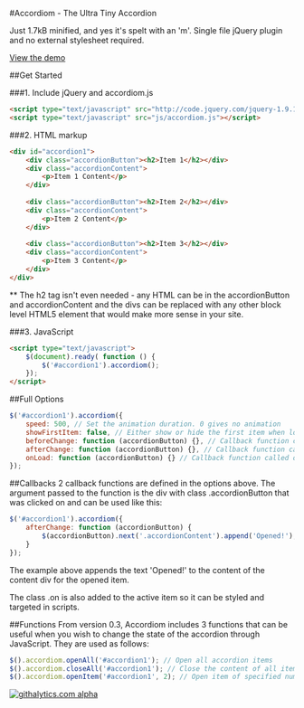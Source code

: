 #Accordiom - The Ultra Tiny Accordion

Just 1.7kB minified, and yes it's spelt with an 'm'. Single file jQuery plugin and no external stylesheet required.

[View the demo](http://www.simonboak.co.uk/accordiom/)
 

##Get Started

###1. Include jQuery and accordiom.js
```html
<script type="text/javascript" src="http://code.jquery.com/jquery-1.9.1.min.js"></script>
<script type="text/javascript" src="js/accordiom.js"></script>
```

###2. HTML markup
```html
<div id="accordion1">
	<div class="accordionButton"><h2>Item 1</h2></div>
	<div class="accordionContent">
		<p>Item 1 Content</p>
	</div>
	
	<div class="accordionButton"><h2>Item 2</h2></div>
	<div class="accordionContent">
		<p>Item 2 Content</p>
	</div>
	
	<div class="accordionButton"><h2>Item 3</h2></div>
	<div class="accordionContent">
		<p>Item 3 Content</p>
	</div>
</div>
```

** The h2 tag isn't even needed - any HTML can be in the accordionButton and accordionContent and the divs can be replaced with any other block level HTML5 element that would make more sense in your site.

###3. JavaScript
```html
<script type="text/javascript">
	$(document).ready( function () {
		$('#accordion1').accordiom();
	});
</script>
```


##Full Options


```javascript
$('#accordion1').accordiom({
	speed: 500, // Set the animation duration. 0 gives no animation
	showFirstItem: false, // Either show or hide the first item when loading
	beforeChange: function (accordionButton) {}, // Callback function called on click of the accordionButton before an item is hidden or shown
	afterChange: function (accordionButton) {}, // Callback function called after change of item
	onLoad: function (accordionButton) {} // Callback function called once the accordion is set up and event listeners in place
});
```

##Callbacks
2 callback functions are defined in the options above. The argument passed to the function is the div with class .accordionButton that was clicked on and can be used like this:
```javascript
$('#accordion1').accordiom({
	afterChange: function (accordionButton) {
		$(accordionButton).next('.accordionContent').append('Opened!');
	}
});
```
The example above appends the text 'Opened!' to the content of the content div for the opened item.

The class .on is also added to the active item so it can be styled and targeted in scripts.


##Functions
From version 0.3, Accordiom includes 3 functions that can be useful when you wish to change the state of the accordion through JavaScript. They are used as follows:

```javascript
$().accordiom.openAll('#accordion1'); // Open all accordion items
$().accordiom.closeAll('#accordion1'); // Close the content of all items
$().accordiom.openItem('#accordion1', 2); // Open item of specified number (zero indexed) so example will open 3rd item
```


[![githalytics.com alpha](https://cruel-carlota.pagodabox.com/123151625a476883f1b3e163df4cb001 "githalytics.com")](http://githalytics.com/simonboak/Accordiom)